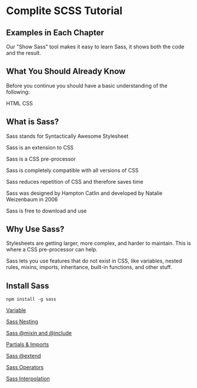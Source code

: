 # Complite SCSS Tutorial

## Examples in Each Chapter

Our "Show Sass" tool makes it easy to learn Sass, it shows both the code and the result.

## What You Should Already Know

Before you continue you should have a basic understanding of the following:

HTML
CSS

## What is Sass?

 Sass stands for Syntactically Awesome Stylesheet

 Sass is an extension to CSS

 Sass is a CSS pre-processor

 Sass is completely compatible with all versions of CSS

 Sass reduces repetition of CSS and therefore saves time

 Sass was designed by Hampton Catlin and developed by Natalie Weizenbaum in 2006

 Sass is free to download and use

## Why Use Sass?

Stylesheets are getting larger, more complex, and harder to maintain. This is where a CSS pre-processor can help.

Sass lets you use features that do not exist in CSS, like variables, nested rules, mixins, imports, inheritance, built-in functions, and other stuff.


## Install Sass


```
npm install -g sass

```

[Variable](variables.md)

[Sass Nesting](nesting.md)

[Sass @mixin and @include](@mixinand@include.md)

[Partials & Imports](partials&imports.md)

[Sass @extend](@extend)

[Sass Operators](operators.md)

[Sass Interpolation](Interpolation.md)